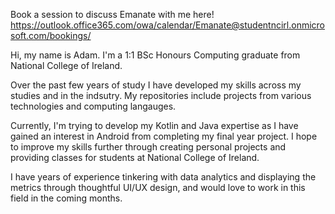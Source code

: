 Book a session to discuss Emanate with me here! https://outlook.office365.com/owa/calendar/Emanate@studentncirl.onmicrosoft.com/bookings/

Hi, my name is Adam. I'm a 1:1 BSc Honours Computing graduate from National College of Ireland.

Over the past few years of study I have developed my skills across my studies and in the indsutry. My repositories include projects from various technologies and 
computing langauges. 

Currently, I'm trying to develop my Kotlin and Java expertise as I have gained an interest in Android from completing my final year project.
I hope to improve my skills further through creating personal projects and providing classes for students at National College of Ireland.

I have years of experience tinkering with data analytics and displaying the metrics through thoughtful UI/UX design, and would love to work in this field in 
the coming months.
